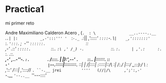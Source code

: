 # Practica1
mi primer reto

Andre Maximiliano Calderon Acero
       ,
       (`.  : \               __..----..__
        `.`.| |:          _,-':::''' '  `:`-._
          `.:\||       _,':::::'         `::::`-.
            \\`|    _,':::::::'     `:.     `':::`.
             ;` `-''  `::::::.                  `::\
          ,-'      .::'  `:::::.         `::..    `:\
        ,' /_) -.            `::.           `:.     |
      ,'.:     `    `:.        `:.     .::.          \
 __,-'   ___,..-''-.  `:.        `.   /::::.         |
|):'_,--'           `.    `::..       |::::::.      ::\
 `-'                 |`--.:_::::|_____\::::::::.__  ::|
                     |   _/|::::|      \::::::|::/\  :|
                     /:./  |:::/        \__:::):/  \  :\
                   ,'::'  /:::|        ,'::::/_/    `. ``-.__
     jrei         ''''   (//|/\      ,';':,-'         `-.__  `'--..__
                                                           `''---::::'
